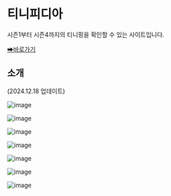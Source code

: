 # 티니피디아

시즌1부터 시즌4까지의 티니핑을 확인할 수 있는 사이트입니다.

[➡바로가기](https://teenie-pedia.vercel.app/)

## 소개
(2024.12.18 업데이트)

![image](https://github.com/user-attachments/assets/a06cfdf4-506b-43d8-ae5d-ceb0411327ff)

![image](https://github.com/user-attachments/assets/6e46e75c-050e-4714-a2d8-f3f16adf801d)

![image](https://github.com/user-attachments/assets/4531ea75-71ab-4b69-a936-5575bb3681ad)

![image](https://github.com/user-attachments/assets/71e2f5a6-966a-4d4e-b830-b21b2ceab142)

![image](https://github.com/user-attachments/assets/cbc166cb-e94f-4bfb-893b-f70c85089942)

![image](https://github.com/user-attachments/assets/21c1d288-691b-439f-b509-b7dc5ffd4dd6)

![image](https://github.com/user-attachments/assets/cc822b9a-bd29-47ba-ad44-b2d472b1bfdb)
